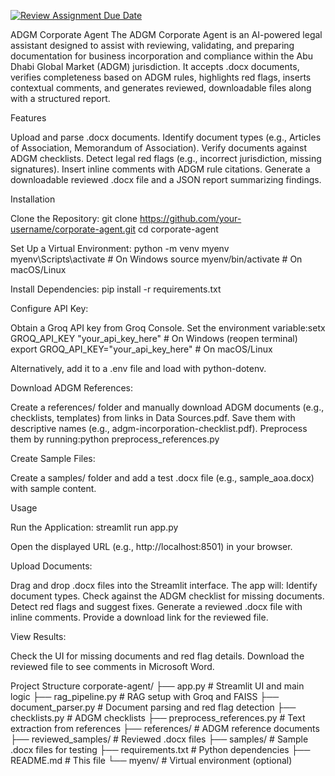 [![Review Assignment Due Date](https://classroom.github.com/assets/deadline-readme-button-22041afd0340ce965d47ae6ef1cefeee28c7c493a6346c4f15d667ab976d596c.svg)](https://classroom.github.com/a/vgbm4cZ0)



ADGM Corporate Agent
The ADGM Corporate Agent is an AI-powered legal assistant designed to assist with reviewing, validating, and preparing documentation for business incorporation and compliance within the Abu Dhabi Global Market (ADGM) jurisdiction. It accepts .docx documents, verifies completeness based on ADGM rules, highlights red flags, inserts contextual comments, and generates reviewed, downloadable files along with a structured report.

Features

Upload and parse .docx documents.
Identify document types (e.g., Articles of Association, Memorandum of Association).
Verify documents against ADGM checklists.
Detect legal red flags (e.g., incorrect jurisdiction, missing signatures).
Insert inline comments with ADGM rule citations.
Generate a downloadable reviewed .docx file and a JSON report summarizing findings.


Installation

Clone the Repository:
git clone https://github.com/your-username/corporate-agent.git
cd corporate-agent


Set Up a Virtual Environment:
python -m venv myenv
myenv\Scripts\activate  # On Windows
source myenv/bin/activate  # On macOS/Linux


Install Dependencies:
pip install -r requirements.txt


Configure API Key:

Obtain a Groq API key from Groq Console.
Set the environment variable:setx GROQ_API_KEY "your_api_key_here"  # On Windows (reopen terminal)
export GROQ_API_KEY="your_api_key_here"  # On macOS/Linux


Alternatively, add it to a .env file and load with python-dotenv.


Download ADGM References:

Create a references/ folder and manually download ADGM documents (e.g., checklists, templates) from links in Data Sources.pdf. Save them with descriptive names (e.g., adgm-incorporation-checklist.pdf).
Preprocess them by running:python preprocess_references.py




Create Sample Files:

Create a samples/ folder and add a test .docx file (e.g., sample_aoa.docx) with sample content.



Usage

Run the Application:
streamlit run app.py


Open the displayed URL (e.g., http://localhost:8501) in your browser.


Upload Documents:

Drag and drop .docx files into the Streamlit interface.
The app will:
Identify document types.
Check against the ADGM checklist for missing documents.
Detect red flags and suggest fixes.
Generate a reviewed .docx file with inline comments.
Provide a download link for the reviewed file.




View Results:

Check the UI for missing documents and red flag details.
Download the reviewed file to see comments in Microsoft Word.



Project Structure
corporate-agent/
├── app.py              # Streamlit UI and main logic
├── rag_pipeline.py     # RAG setup with Groq and FAISS
├── document_parser.py  # Document parsing and red flag detection
├── checklists.py       # ADGM checklists
├── preprocess_references.py  # Text extraction from references
├── references/         # ADGM reference documents
├── reviewed_samples/   # Reviewed .docx files
├── samples/            # Sample .docx files for testing
├── requirements.txt    # Python dependencies
├── README.md           # This file
└── myenv/              # Virtual environment (optional)



